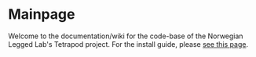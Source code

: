 # Mainpage

Welcome to the documentation/wiki for the code-base of the Norwegian Legged Lab's Tetrapod project.
For the install guide, please [see this page](docs/markdown/install_guide.md).